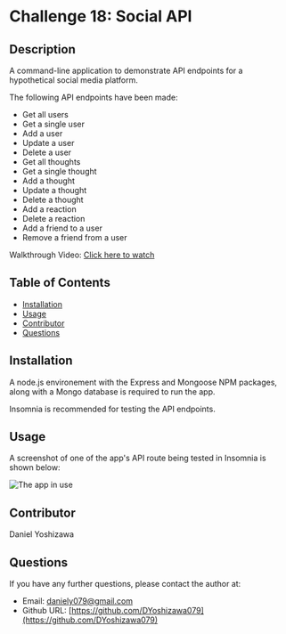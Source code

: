 # Challenge 18: Social API

## Description

A command-line application to demonstrate API endpoints for a hypothetical social media platform.

The following API endpoints have been made:

- Get all users
- Get a single user
- Add a user
- Update a user
- Delete a user
- Get all thoughts
- Get a single thought
- Add a thought
- Update a thought
- Delete a thought
- Add a reaction
- Delete a reaction
- Add a friend to a user
- Remove a friend from a user

Walkthrough Video: [Click here to watch](https://drive.google.com/file/d/1CT_nYdfCHWxzlBWaqDew2ct7NnHQNKca/view?usp=sharing)

## Table of Contents

- [Installation](#installation)
- [Usage](#usage)
- [Contributor](#Contributor)
- [Questions](#questions)

## Installation

A node.js environement with the Express and Mongoose NPM packages, along with a Mongo database is required to run the app.

Insomnia is recommended for testing the API endpoints.

## Usage

A screenshot of one of the app's API route being tested in Insomnia is shown below:

![The app in use](https://drive.google.com/file/d/1qglA8cSdz6iFOC8eDBm7KvnhOhGqjN3X/view?usp=sharing)

## Contributor

Daniel Yoshizawa

## Questions

If you have any further questions, please contact the author at:

- Email: [daniely079@gmail.com](mailto:daniely079@gmail.com)
- Github URL: [https://github.com/DYoshizawa079](https://github.com/DYoshizawa079)
